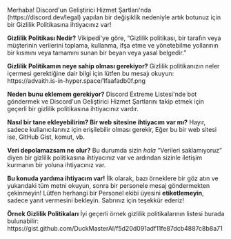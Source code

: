 Merhaba! Discord'un Geliştirici Hizmet Şartları'nda (https\://discord.dev/legal) yapılan bir değişiklik nedeniyle artık botunuz için bir Gizlilik Politikasına ihtiyacınız var!

**Gizlilik Politikası Nedir?** Vikipedi'ye göre, “Gizlilik politikası, bir tarafın veya müşterinin verilerini toplama, kullanma, ifşa etme ve yönetebilme yollarının bir kısmını veya tamamını sunan bir beyan veya yasal belgedir.”

**Gizlilik Politikamın neye sahip olması gerekiyor?** Gizlilik politikanızın neler içermesi gerektiğine dair bilgi için lütfen bu mesajı okuyun: https\://advaith.is-in-hyper.space/1faafadb0f.png

**Neden bunu eklemem gerekiyor?** Discord Extreme Listesi'nde bot göndermek ve Discord'un Geliştirici Hizmet Şartlarını takip etmek için geçerli bir gizlilik politikasına ihtiyacınız vardır.

**Nasıl bir tane ekleyebilirim? Bir web sitesine ihtiyacım var mı?** Hayır, sadece kullanıcılarınız için erişilebilir olması gerekir, Eğer bu bir web sitesi ise, GitHub Gist, komut, vb.

**Veri depolamazsam ne olur?** Bu durumda sizin _hala_ “Verileri saklamıyoruz” diyen bir gizlilik politikasına ihtiyacınız var ve ardından sizinle iletişim kurmanın bir yoluna ihtiyacınız var.

**Bu konuda yardıma ihtiyacım var!** İlk olarak, bazı örneklere bir göz atın ve yukarıdaki tüm metni okuyun, sonra bir personele mesaj göndermekten çekinmeyin!
Lütfen herhangi bir Personel ekibi üyesini **etiketlemeyin**, sadece yanıt vermesini bekleyin. Sabrınız için teşekkür ederiz!

**Örnek Gizlilik Politikaları** İyi geçerli örnek gizlilik politikalarının listesi burada bulunabilir: https\://gist.github.com/DuckMasterAl/f5d20d091adf11fe87dcb4887c8b8a71
